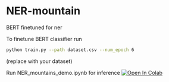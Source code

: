 # NER-mountain
 BERT finetuned for ner 

 To finetune BERT classifier run
 ```bash
 python train.py --path dataset.csv --num_epoch 6
```
 (replace with your dataset) 

 Run NER_mountains_demo.ipynb for inference [![Open In Colab](https://colab.research.google.com/assets/colab-badge.svg)](https://colab.research.google.com/github/hatiff/NER-mountain/blob/main/NER_mountains_demo.ipynb)
